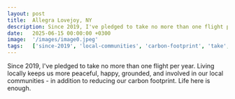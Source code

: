 ```yaml
---
layout: post
title:  Allegra Lovejoy, NY
description: Since 2019, I've pledged to take no more than one flight per year. Living locally keeps us more peaceful, happy, grounded, and involved in our local c...
date:   2025-06-15 00:00:00 +0300
image:  '/images/image0.jpeg'
tags:   ['since-2019', 'local-communities', 'carbon-footprint', 'take', 'reducing', 'pledged', 'peaceful', 'life']
---
```

Since 2019, I've pledged to take no more than one flight per year. Living locally keeps us more peaceful, happy, grounded, and involved in our local communities - in addition to reducing our carbon footprint. Life here is enough.

